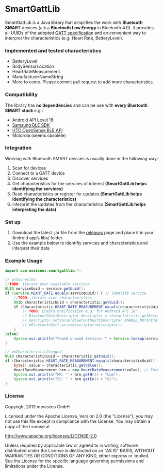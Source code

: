 SmartGattLib
============

SmartGattLib is a Java library that simplifies the work with **Bluetooth SMART** devices (a.k.a **Bluetooth Low Energy** in Bluetooth 4.0). It provides all UUIDs of the adopted [GATT specification](http://developer.bluetooth.org/gatt/Pages/default.aspx) and an convenient way to interpret the characteristics (e.g. Heart Rate, BatteryLevel).

### Implemented and tested characteristics ###

 * BatteryLevel
 * BodySensorLocation
 * HeartRateMeasurement
 * ManufacturerNameString
 * More to come. Please commit pull request to add more characteristics.

### Compatibility ###
The library has **no dependencies** and can be use with **every Bluetooth SMART stack** e.g.:

 * [Android API Level 18](http://developer.android.com/guide/topics/connectivity/bluetooth-le.html)
 * [Samsung BLE SDK](http://developer.samsung.com/ble)
 * [HTC OpenSense BLE API](http://www.htcdev.com/devcenter/opensense-sdk/partner-apis/bluetooth-low-energy/)
 * Motorola (seems obsolete)

### Integration ###
Working with Bluetooth SMART devices is usually done in the following way:

1. Scan for devices
2. Connect to a GATT device
3. Discover services
4. Get characteristics for the services of interest **(SmartGattLib helps identifying the services)**
5. Read characteristics or register for updates **(SmartGattLib helps identifying the characteristics)**
6. Interpret the updates from the characteristics **(SmartGattLib helps interpreting the data)**

### Set up ###

1. Download the latest .jar file from the [releases](https://github.com/movisens/SmartGattLib/releases) page and place it in your Android app’s libs/ folder.
2. Use the example below to identifiy services and characteristics and interpret their data

### Example Usage ###
```java
import com.movisens.smartgattlib.*;

// onConnected
//TODO: iterate over available services
UUID serviceUuid = service.getUuid();
if (Service.HEART_RATE.equals(serviceUuid)) { // Identify Service
	//TODO: iterate over characteristics
	UUID characteristicUuid = characteristic.getUuid();
	if (Characteristic.HEART_RATE_MEASUREMENT.equals(characteristicUuid)) { // Identify Characteristic
		// TODO: Enable notification e.g. for Android API 18:
		// BluetoothGattDescriptor descriptor = characteristic.getDescriptor(Descriptor.CLIENT_CHARACTERISTIC_CONFIGURATION);
		// descriptor.setValue(BluetoothGattDescriptor.ENABLE_NOTIFICATION_VALUE);
		// mBluetoothGatt.writeDescriptor(descriptor);
	}
}else{
	System.out.println("Found unused Service: " + Service.lookup(serviceUuid, "unknown"));
}

// onCharacteristicChanged
UUID characteristicUuid = characteristic.getUuid();
if (Characteristic.HEART_RATE_MEASUREMENT.equals(characteristicUuid)) { // Identify Characteristic
	byte[] value = characteristic.getValue();
	HeartRateMeasurement hrm = new HeartRateMeasurement(value); // Interpret Characteristic
	System.out.println("HR: " + hrm.getHr() + "bpm");
	System.out.println("EE: " + hrm.getEe() + "kJ");
}
```
### License ###
Copyright 2013 movisens GmbH

Licensed under the Apache License, Version 2.0 (the "License");
you may not use this file except in compliance with the License.
You may obtain a copy of the License at

http://www.apache.org/licenses/LICENSE-2.0

Unless required by applicable law or agreed to in writing, software
distributed under the License is distributed on an "AS IS" BASIS,
WITHOUT WARRANTIES OR CONDITIONS OF ANY KIND, either express or implied.
See the License for the specific language governing permissions and
limitations under the License.
